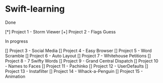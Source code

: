 # Swift-learning

Done

[*] Project 1 - Storm Viewer [+] 
Project 2 - Flags Guess

In progress

[] Project 3 - Social Media [] Project 4 - Easy Browser [] Project 5 - Word Scramble [] Project 6 - Auto Layout [] Project 7 - Whitehouse Petitions [] Project 8 - 7 Swifty Words [] Project 9 - Grand Central Dispatch [] Project 10 - Names to Faces [] Project 11 - Pachinko [] Project 12 - UserDefaults [] Project 13 - Instafilter [] Project 14 - Whack-a-Penguin [] Project 15 - Animation
